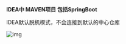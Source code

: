**IDEA中 MAVEN项目  包括SpringBoot**

IDEA默认脱机模式，不会连接到默认的中心仓库

 ![img](https://img-blog.csdn.net/20150225105348061?watermark/2/text/aHR0cDovL2Jsb2cuY3Nkbi5uZXQvbGlzcTAzNw==/font/5a6L5L2T/fontsize/400/fill/I0JBQkFCMA==/dissolve/70/gravity/Center) 

